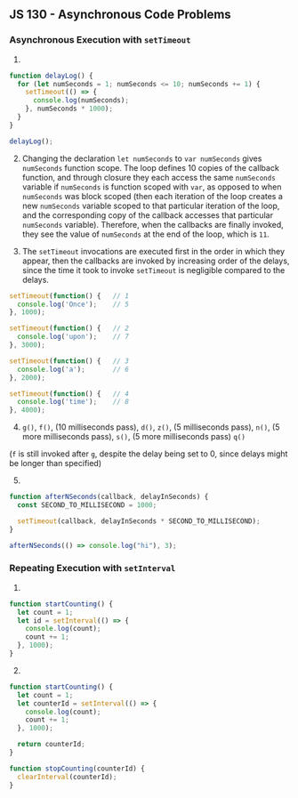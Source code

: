 ## JS 130 - Asynchronous Code Problems ##

### Asynchronous Execution with `setTimeout` ###

1.

```javascript
function delayLog() {
  for (let numSeconds = 1; numSeconds <= 10; numSeconds += 1) {
    setTimeout(() => {
      console.log(numSeconds);
    }, numSeconds * 1000);
  }
}

delayLog();
```

2. Changing the declaration `let numSeconds` to `var numSeconds` gives `numSeconds` function scope. The loop defines 10 copies of the callback function, and through closure they each access the same `numSeconds` variable if `numSeconds` is function scoped with `var`, as opposed to when `numSeconds` was block scoped (then each iteration of the loop creates a new `numSeconds` variable scoped to that particular iteration of the loop, and the corresponding copy of the callback accesses that particular `numSeconds` variable). Therefore, when the callbacks are finally invoked, they see the value of `numSeconds` at the end of the loop, which is `11`.

3. The `setTimeout` invocations are executed first in the order in which they appear, then the callbacks are invoked by increasing order of the delays, since the time it took to invoke `setTimeout` is negligible compared to the delays.

```javascript
setTimeout(function() {   // 1
  console.log('Once');    // 5
}, 1000);

setTimeout(function() {   // 2
  console.log('upon');    // 7
}, 3000);

setTimeout(function() {   // 3
  console.log('a');       // 6
}, 2000);

setTimeout(function() {   // 4
  console.log('time');    // 8
}, 4000);
```

4. `g()`, `f()`, (10 milliseconds pass), `d()`, `z()`, (5 milliseconds pass), `n()`, (5 more milliseconds pass), `s()`, (5 more milliseconds pass) `q()`

(`f` is still invoked after `g`, despite the delay being set to 0, since delays might be longer than specified)

5.

```javascript
function afterNSeconds(callback, delayInSeconds) {
  const SECOND_TO_MILLISECOND = 1000;

  setTimeout(callback, delayInSeconds * SECOND_TO_MILLISECOND);
}

afterNSeconds(() => console.log("hi"), 3);
```

### Repeating Execution with `setInterval` ###

1.

```javascript
function startCounting() {
  let count = 1;
  let id = setInterval(() => {
    console.log(count);
    count += 1;
  }, 1000);
}
```

2.

```javascript
function startCounting() {
  let count = 1;
  let counterId = setInterval(() => {
    console.log(count);
    count += 1;
  }, 1000);

  return counterId;
}

function stopCounting(counterId) {
  clearInterval(counterId);
}
```